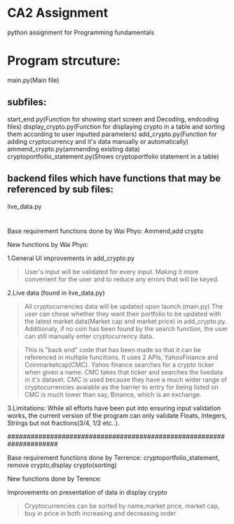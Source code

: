 # CA2 Assignment
 python assignment for Programming fundamentals

# Program strcuture:
   main.py(Main file)

## subfiles:
   start_end.py(Function for showing start screen and Decoding, endcoding files)
   display_crypto.py(Function for displaying crypto in a table and sorting them according to user inputted parameters)
   add_crypto.py(Function for adding cryptocurrency and it's data manually or automatically)
   ammend_crypto.py(ammending existing data)
   cryptoportfoilio_statement.py(Shows cryptoportfolio statement in a table)

## backend files which have functions that may be referenced by sub files:
   live_data.py



# ####################################################################

Base requirement functions done by Wai Phyo: Ammend,add crypto

New functions by Wai Phyo:

1.General UI improvements in add_crypto.py

   >User's input will be validated for every input. Making it more convenient for the user and to reduce any errors that will be keyed.

2.Live data (found in live_data.py)
   >All cryptocurrencies data will be updated upon launch.(main.py)
   >The user can chose whether they want their portfolio to be updated with the latest market data(Market cap and market price) in add_crypto.py.
   >Additionaly, if no coin has been found by the search function, the user can still manually enter cryptocurrency data.

   >This is "back end" code that has been made so that it can be referenced in multiple funcitions.
   >It uses 2 APIs, YahooFinance and Coinmarketcap(CMC). Yahoo finance searches for a crypto ticker when given a name. CMC takes that ticker and searches the livedata in it's dataset. CMC is used because they have a much wider range of cryptocurrencies avaiable as the barrier to entry for being listed on CMC is much lower than say, Binance, which is an exchange.



3.Limitations:
   While all efforts have been put into ensuring input validation works, the current version of the program can only validate Floats, Integers, Strings but not fractions(3/4, 1/2 etc..).
   

#####################################################################

Base requirement functions done by Terrence: cryptoportfolio_statement, remove crypto,display crypto(sorting)

New functions done by Terence:

Improvements on presentation of data in display crypto
   > Cryptocurrencies can be sorted by name,market price, market cap, buy in price in both increasing and decreasing order